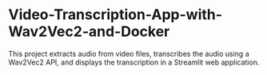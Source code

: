 # Video-Transcription-App-with-Wav2Vec2-and-Docker
This project extracts audio from video files, transcribes the audio using a Wav2Vec2 API, and displays the transcription in a Streamlit web application.

